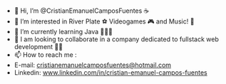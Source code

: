 - 👋 Hi, I’m @CristianEmanuelCamposFuentes ☕
- 👀 I’m interested in River Plate ⚽ Videogames 🎮 and Music! 🎸
- 🌱 I’m currently learning Java 👨‍💻🚀
- 💞️ I am looking to collaborate in a company dedicated to fullstack web development 🤩💫
- 📫 How to reach me :
- E-mail: cristianemanuelcamposfuentes@hotmail.com
- Linkedin: www.linkedin.com/in/cristian-emanuel-campos-fuentes
<!---- 

CristianEmanuelCamposFuentes/CristianEmanuelCamposFuentes is a ✨ special ✨ repository because its `README.md` (this file) appears on your GitHub profile.
You can click the Preview link to take a look at your changes.
--->
